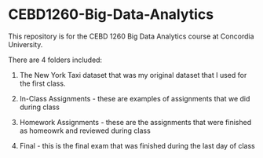 # CEBD1260-Big-Data-Analytics
This repository is for the CEBD 1260 Big Data Analytics course at Concordia University. 

There are 4 folders included: 
1) The New York Taxi dataset that was my original dataset that I used for the first class.

2) In-Class Assignments - these are examples of assignments that we did during class

3) Homework Assignments - these are the assignments that were finished as homeowrk and reviewed during class

4) Final - this is the final exam that was finished during the last day of class

